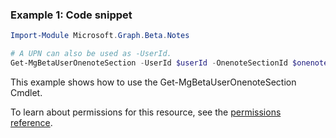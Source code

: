 ### Example 1: Code snippet

```powershellImport-Module Microsoft.Graph.Beta.Notes

# A UPN can also be used as -UserId.
Get-MgBetaUserOnenoteSection -UserId $userId -OnenoteSectionId $onenoteSectionId
```
This example shows how to use the Get-MgBetaUserOnenoteSection Cmdlet.
To learn about permissions for this resource, see the [permissions reference](/graph/permissions-reference).

